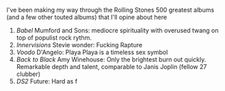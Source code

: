 I've been making my way through the Rolling Stones 500 greatest albums (and a few other touted albums) that I'll opine about here

1. *Babel* Mumford and Sons: mediocre spirituality with overused twang on top of populist rock rythm.
2. *Innervisions* Stevie wonder: Fucking Rapture
3. *Voodo* D'Angelo: Playa Playa is a timeless sex symbol
4. *Back to Black* Amy Winehouse: Only the brightest burn out quickly. Remarkable depth and talent, comparable to Janis Joplin (fellow 27 clubber)
5. *DS2* Future: Hard as f

